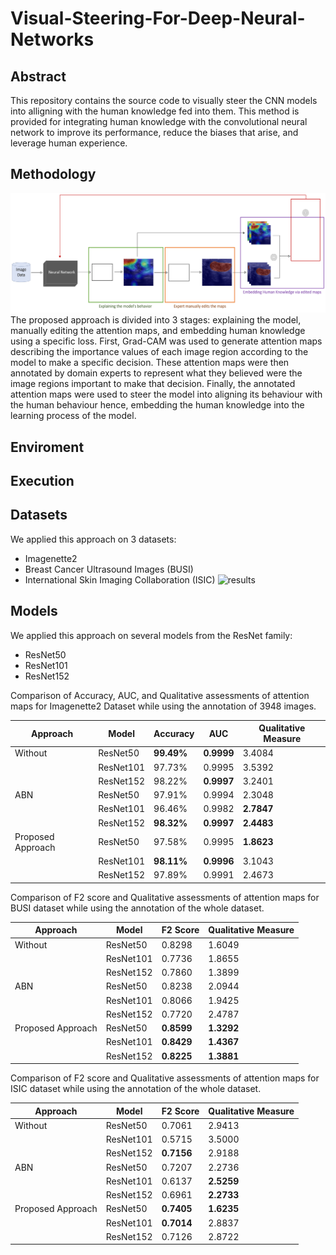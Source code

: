 # Visual-Steering-For-Deep-Neural-Networks

## Abstract
This repository contains the source code to visually steer the CNN models into alligning with the human knowledge fed into them.  This method is provided for integrating human knowledge with the convolutional neural network to improve its performance, reduce the biases that arise, and leverage human experience.

## Methodology
![methodology diagram](./figures/methodology_diagram.png)
The proposed approach is divided into 3 stages: explaining the model, manually editing the attention maps, and embedding human knowledge using a specific loss. First, Grad-CAM was used to generate attention maps describing the importance values of each image region according to the model to make a specific decision. These attention maps were then annotated by domain experts to represent what they believed were the image regions important to make that decision. Finally, the annotated attention maps were used to steer the model into aligning its behaviour with the human behaviour hence, embedding the human knowledge into the learning process of the model.

## Enviroment

## Execution

## Datasets
We applied this approach on 3 datasets:
- Imagenette2
- Breast Cancer Ultrasound Images (BUSI)
- International Skin Imaging Collaboration (ISIC)
![results](./figures/results.png)

## Models
We applied this approach on several models from the ResNet family:
- ResNet50
- ResNet101
- ResNet152

Comparison of Accuracy, AUC, and Qualitative assessments of attention maps for Imagenette2 Dataset while using the annotation of 3948 images.

| Approach                        | Model      | Accuracy   | AUC       | Qualitative Measure |
|---------------------------------|------------|------------|-----------|---------------------|
| Without                         | ResNet50   | **99.49%** | **0.9999**| 3.4084              |
|                                 | ResNet101  | 97.73%     | 0.9995    | 3.5392              |
|                                 | ResNet152  | 98.22%     | **0.9997**| 3.2401              |
| ABN                             | ResNet50   | 97.91%     | 0.9994    | 2.3048              |
|                                 | ResNet101  | 96.46%     | 0.9982    | **2.7847**          |
|                                 | ResNet152  | **98.32%** | **0.9997**| **2.4483**          |
| Proposed Approach               | ResNet50   | 97.58%     | 0.9995    | **1.8623**          |
|                                 | ResNet101  | **98.11%** | **0.9996**| 3.1043              |
|                                 | ResNet152  | 97.89%     | 0.9991    | 2.4673              |

Comparison of F2 score and Qualitative assessments of attention maps for BUSI dataset while using the annotation of the whole dataset.

| Approach                        | Model      | F2 Score   | Qualitative Measure |
|---------------------------------|------------|------------|---------------------|
| Without                         | ResNet50   | 0.8298     | 1.6049              |
|                                 | ResNet101  | 0.7736     | 1.8655              |
|                                 | ResNet152  | 0.7860     | 1.3899              |
| ABN                             | ResNet50   | 0.8238     | 2.0944              |
|                                 | ResNet101  | 0.8066     | 1.9425              |
|                                 | ResNet152  | 0.7720     | 2.4787              |
| Proposed Approach               | ResNet50   | **0.8599** | **1.3292**          |
|                                 | ResNet101  | **0.8429** | **1.4367**          |
|                                 | ResNet152  | **0.8225** | **1.3881**          |

Comparison of F2 score and Qualitative assessments of attention maps for ISIC dataset while using the annotation of the whole dataset.

| Approach                        | Model      | F2 Score   | Qualitative Measure |
|---------------------------------|------------|------------|---------------------|
| Without                         | ResNet50   | 0.7061     | 2.9413              |
|                                 | ResNet101  | 0.5715     | 3.5000              |
|                                 | ResNet152  | **0.7156** | 2.9188              |
| ABN                             | ResNet50   | 0.7207     | 2.2736              |
|                                 | ResNet101  | 0.6137     | **2.5259**          |
|                                 | ResNet152  | 0.6961     | **2.2733**          |
| Proposed Approach               | ResNet50   | **0.7405** | **1.6235**          |
|                                 | ResNet101  | **0.7014** | 2.8837              |
|                                 | ResNet152  | 0.7126     | 2.8722              |

